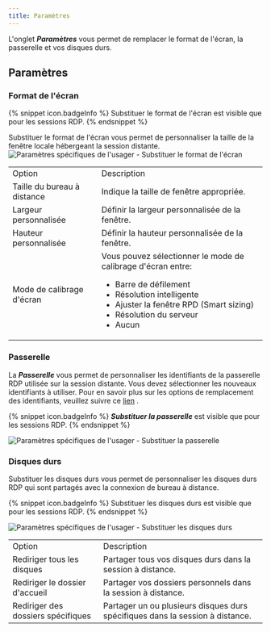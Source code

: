 ```yaml
---
title: Paramètres
---
```

L'onglet ***Paramètres*** vous permet de remplacer le format de l'écran, la passerelle et vos disques durs. 

## Paramètres 

### Format de l'écran 

{% snippet icon.badgeInfo %}
Substituer le format de l'écran est visible que pour les sessions RDP. 
{% endsnippet %}
 
Substituer le format de l'écran vous permet de personnaliser la taille de la fenêtre locale hébergeant la session distante.  
![Paramètres spécifiques de l'usager - Substituer le format de l'écran](https://webdevolutions.azureedge.net/docs/fr/rdm/mac/clip4062.png) 

<table>
	<tr>
		<td>
Option 
		</td>
		<td>
Description 
		</td>
	</tr>
	<tr>
		<td>
Taille du bureau à distance 
		</td>
		<td>
Indique la taille de fenêtre appropriée. 
		</td>
	</tr>
	<tr>
		<td>
Largeur personnalisée 
		</td>
		<td>
Définir la largeur personnalisée de la fenêtre. 
		</td>
	</tr>
	<tr>
		<td>
Hauteur personnalisée 
		</td>
		<td>
Définir la hauteur personnalisée de la fenêtre. 
		</td>
	</tr>
	<tr>
		<td>
Mode de calibrage d'écran 
		</td>
		<td>
Vous pouvez sélectionner le mode de calibrage d'écran entre:  

* Barre de défilement 
* Résolution intelligente 
* Ajuster la fenêtre RPD (Smart sizing) 
* Résolution du serveur 
* Aucun 
		</td>
	</tr>
</table>

### Passerelle 

La ***Passerelle*** vous permet de personnaliser les identifiants de la passerelle RDP utilisée sur la session distante. Vous devez sélectionner les nouveaux identifiants à utiliser. Pour en savoir plus sur les options de remplacement des identifiants, veuillez suivre ce [lien](/fr/rdm/mac/commands/edit/setting-overrides/user-specific-settings/override-credentials/) . 

{% snippet icon.badgeInfo %}
***Substituer la passerelle*** est visible que pour les sessions RDP. 
{% endsnippet %}
 
![Paramètres spécifiques de l'usager - Substituer la passerelle](https://webdevolutions.azureedge.net/docs/fr/rdm/mac/clip4063.png) 

### Disques durs 

Substituer les disques durs vous permet de personnaliser les disques durs RDP qui sont partagés avec la connexion de bureau à distance. 

{% snippet icon.badgeInfo %}
Substituer les disques durs est visible que pour les sessions RDP. 
{% endsnippet %}
 
![Paramètres spécifiques de l'usager - Substituer les disques durs](https://webdevolutions.azureedge.net/docs/fr/rdm/mac/clip4064.png) 

<table>
	<tr>
		<td>
Option 
		</td>
		<td>
Description 
		</td>
	</tr>
	<tr>
		<td>
Rediriger tous les disques 
		</td>
		<td>
Partager tous vos disques durs dans la session à distance. 
		</td>
	</tr>
	<tr>
		<td>
Rediriger le dossier d'accueil 
		</td>
		<td>
Partager vos dossiers personnels dans la session à distance. 
		</td>
	</tr>
	<tr>
		<td>
Rediriger des dossiers spécifiques 
		</td>
		<td>
Partager un ou plusieurs disques durs spécifiques dans la session à distance. 
		</td>
	</tr>
</table>


